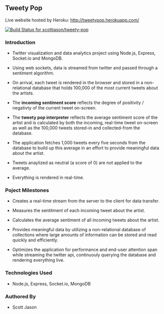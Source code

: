 ## Tweety Pop

Live website hosted by Heroku: http://tweetypop.herokuapp.com/

[ ![Build Status for scottjason/tweety-pop](https://www.codeship.io/projects/4b24b7f0-0e2f-0132-708c-6622b841f5fb/status)](https://www.codeship.io/projects/32375)

### Introduction

- Twitter visualization and data analytics project using Node.js, Express, Socket.io and MongoDB.

- Using web sockets, data is streamed from twitter and passed through a sentiment algorithm.

- On arrival, each tweet is rendered in the browser and stored in a non-relational database that holds 100,000 of the most current tweets about the artists.

- The **incoming sentiment score** reflects the degree of positivity / negativty of the current tweet on-screen.

- The **tweety pop interpreter** reflects the average sentiment score of the artist and is calculated by both the incoming, real-time tweet on-screen as well as the 100,000 tweets stored-in and collected-from the database.

- The application fetches 1,000 tweets every five seconds from the database to build up this average in an effort to provide meaningful data about the artist.

- Tweets anaylized as neutral (a score of 0) are not applied to the average.

- Everything is rendered in real-time.

### Poject Milestones

- Creates a real-time stream from the server to the client for data transfer.

- Measures the sentitment of each incoming tweet about the artist.

- Calculates the average sentiment of all incoming tweets about the artist.

- Provides meaningful data by utilizing a non-relational database of   collections where large amounts of information can be stored and read quickly and efficiently.

- Optimizes the application for performance and end-user attention span while streaming the twitter api, continuouly querying the database and rendering everything live.

### Technologies Used

- Node.js, Express, Socket.io, MongoDB

### Authored By
- Scott Jason
